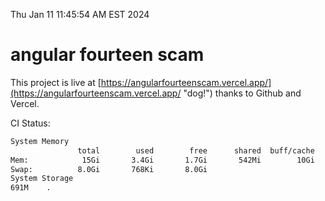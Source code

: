 Thu Jan 11 11:45:54 AM EST 2024

# angular fourteen scam


This project is live at [https://angularfourteenscam.vercel.app/](https://angularfourteenscam.vercel.app/ "dog!") thanks to Github and Vercel.

CI Status: 

```bash
System Memory
               total        used        free      shared  buff/cache   available
Mem:            15Gi       3.4Gi       1.7Gi       542Mi        10Gi        11Gi
Swap:          8.0Gi       768Ki       8.0Gi
System Storage
691M	.
```
```bash

